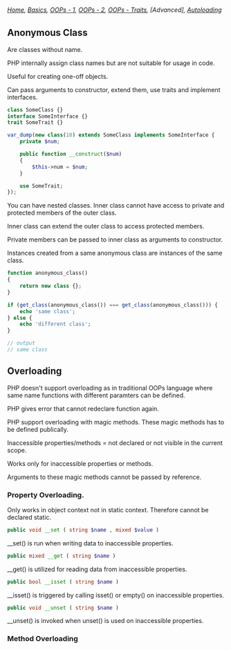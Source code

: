 ###### *[Home](https://tashbalrai.github.io)*, [Basics](https://tashbalrai.github.io/php/basics.html), [OOPs - 1](https://tashbalrai.github.io/php/oops/basics.html), [OOPs - 2](https://tashbalrai.github.io/php/oops/basics2.html), [OOPs - Traits](https://tashbalrai.github.io/php/oops/traits.html), [Advanced], [Autoloading](https://tashbalrai.github.io/php/oops/autoloading.html)

## Anonymous Class

Are classes without name.

PHP internally assign class names but are not suitable for usage in code.

Useful for creating one-off objects.

Can pass arguments to constructor, extend them, use traits and implement interfaces.

```php
class SomeClass {}
interface SomeInterface {}
trait SomeTrait {}

var_dump(new class(10) extends SomeClass implements SomeInterface {
    private $num;

    public function __construct($num)
    {
        $this->num = $num;
    }

    use SomeTrait;
}); 
```

You can have nested classes. Inner class cannot have access to private and protected members of the outer class.

Inner class can extend the outer class to access protected members.

Private members can be passed to inner class as arguments to constructor.

Instances created from a same anonymous class are instances of the same class.
```php
function anonymous_class()
{
    return new class {};
}

if (get_class(anonymous_class()) === get_class(anonymous_class())) {
    echo 'same class';
} else {
    echo 'different class';
}

// output
// same class
```

## Overloading
PHP doesn't support overloading as in traditional OOPs language where same name functions with different paramters can be defined.

PHP gives error that cannot redeclare function again.

PHP support overloading with magic methods. These magic methods has to be defined publically.

Inaccessible properties/methods = not declared or not visible in the current scope.

Works only for inaccessible properties or methods.

Arguments to these magic methods cannot be passed by reference.

### Property Overloading.
Only works in object context not in static context. Therefore cannot be declared static.

```php
public void __set ( string $name , mixed $value )
```
\__set() is run when writing data to inaccessible properties.

```php
public mixed __get ( string $name )
```
\__get() is utilized for reading data from inaccessible properties.

```php
public bool __isset ( string $name )
```
\__isset() is triggered by calling isset() or empty() on inaccessible properties. 

```php
public void __unset ( string $name )
```
\__unset() is invoked when unset() is used on inaccessible properties. 

### Method Overloading
